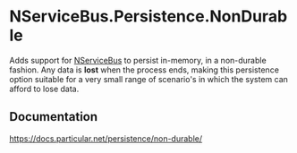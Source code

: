 NServiceBus.Persistence.NonDurable
===========================

Adds support for [NServiceBus](https://docs.particular.net/nservicebus/) to persist in-memory, in a non-durable fashion.
Any data is **lost** when the process ends, making this persistence option suitable for a very small range of scenario's in which the system can afford to lose data.

## Documentation

https://docs.particular.net/persistence/non-durable/

